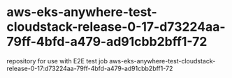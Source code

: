 # aws-eks-anywhere-test-cloudstack-release-0-17-d73224aa-79ff-4bfd-a479-ad91cbb2bff1-72
repository for use with E2E test job aws-eks-anywhere-test-cloudstack-release-0-17:d73224aa-79ff-4bfd-a479-ad91cbb2bff1-72
